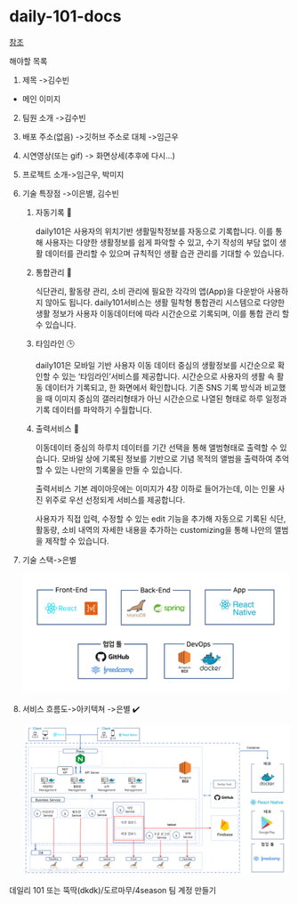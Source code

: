# daily-101-docs

[참조](https://github.com/boostcamp-2020/Project16-B-Account-Book)

해야할 목록
1. 제목 ->김수빈
  - 메인 이미지
2. 팀원 소개 ->김수빈
3. 배포 주소(없음) ->깃허브 주소로 대체 ->임근우


4. 시연영상(또는 gif) -> 화면상세(추후에 다시...)

5. 프로젝트 소개->임근우, 박미지

6. 기술 특장점 ->이은별, 김수빈

   1. 자동기록 :memo:

      daily101은 사용자의 위치기반 생활밀착정보를 자동으로 기록합니다. 이를 통해 사용자는 다양한 생활정보를 쉽게 파악할 수 있고, 수기 작성의 부담 없이 생활 데이터를 관리할 수 있으며 규칙적인 생활 습관 관리를 기대할 수 있습니다.

   2. 통합관리 :iphone:

      식단관리, 활동량 관리, 소비 관리에 필요한 각각의 앱(App)을 다운받아 사용하지 않아도 됩니다. daily101서비스는 생활 밀착형 통합관리 시스템으로 다양한 생활 정보가 사용자 이동데이터에 따라 시간순으로 기록되며, 이를 통합 관리 할 수 있습니다.

   3. 타임라인 :clock3:

      daily101은 모바일 기반 사용자 이동 데이터 중심의 생활정보를 시간순으로 확인할 수 있는 ‘타임라인’서비스를 제공합니다. 시간순으로 사용자의 생활 속 활동 데이터가 기록되고, 한 화면에서 확인합니다. 기존 SNS 기록 방식과 비교했을 때 이미지 중심의 갤러리형태가 아닌 시간순으로 나열된 형태로 하루 일정과 기록 데이터를 파악하기 수월합니다. 

   4. 출력서비스 :open_book:

      이동데이터 중심의 하루치 데이터를 기간 선택을 통해 앨범형태로 출력할 수 있습니다. 모바일 상에 기록된 정보를 기반으로 기념 목적의 앨범을 출력하여 추억할 수 있는 나만의 기록물을 만들 수 있습니다. 

      출력서비스 기본 레이아웃에는 이미지가 4장 이하로 들어가는데, 이는 인물 사진 위주로 우선 선정되게 서비스를 제공합니다. 

      사용자가 직접 입력, 수정할 수 있는 edit 기능을 추가해 자동으로 기록된 식단, 활동량, 소비 내역의 자세한 내용을 추가하는 customizing을 통해 나만의 앨범을 제작할 수 있습니다.

    


7. 기술 스택->은별

   ![](https://github.com/daily-101/daily-101-docs/blob/main/img/d101%EA%B8%B0%EC%88%A0%EC%8A%A4%ED%83%9D.JPG)

8. 서비스 흐름도->아키텍쳐 ->은별 :heavy_check_mark:

   ![](https://github.com/daily-101/daily-101-docs/blob/main/img/d101_Architecture.png)


데일리 101 또는 뚝딱(dkdk)/도르마무/4season 팀 계정 만들기
